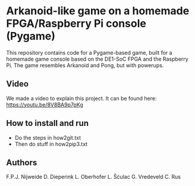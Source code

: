 # Arkanoid-like game on a homemade FPGA/Raspberry Pi console (Pygame)

This repository contains code for a Pygame-based game, built for a homemade game console based on the DE1-SoC FPGA and the Raspberry Pi. The game resembles Arkanoid and Pong, but with powerups.

## Video

We made a video to explain this project. It can be found here:
https://youtu.be/8V8BA9p7pKg

## How to install and run
- Do the steps in how2git.txt
- Then do stuff in how2pip3.txt

## Authors
F.P.J. Nijweide
D. Dieperink
L. Oberhofer
L. Šćulac
G. Vredeveld
C. Rus
